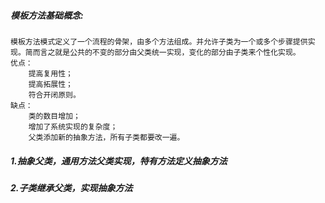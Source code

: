 ##### 模板方法基础概念:
    模板方法模式定义了一个流程的骨架，由多个方法组成。并允许子类为一个或多个步骤提供实现。简而言之就是公共的不变的部分由父类统一实现，变化的部分由子类来个性化实现。
    优点：
        提高复用性；
        提高拓展性；
        符合开闭原则。
    缺点：
        类的数目增加；
        增加了系统实现的复杂度；
        父类添加新的抽象方法，所有子类都要改一遍。
##### 1.抽象父类，通用方法父类实现，特有方法定义抽象方法
##### 2.子类继承父类，实现抽象方法